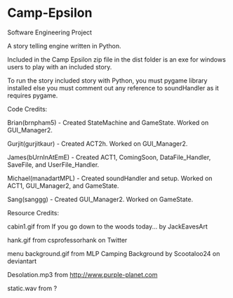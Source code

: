 # Camp-Epsilon
Software Engineering Project

A story telling engine written in Python.

Included in the Camp Epsilon zip file in the dist folder is an exe for windows users to play with an included story.

To run the story included story with Python, you must pygame library installed else you must comment out any reference to 
soundHandler as it requires pygame.

Code Credits:

Brian(brnpham5) - Created StateMachine and GameState. Worked on GUI_Manager2.

Gurjit(gurjitkaur) - Created ACT2h. Worked on GUI_Manager2.

James(bUrnInAtEmE) - Created ACT1, ComingSoon, DataFile_Handler, SaveFile, and UserFile_Handler.

Michael(manadartMPL) - Created soundHandler and setup. Worked on ACT1, GUI_Manager2, and GameState.

Sang(sanggg) - Created GUI_Manager2. Worked on GameState.


Resource Credits:

cabin1.gif from If you go down to the woods today... by JackEavesArt

hank.gif from csprofessorhank on Twitter

menu background.gif from MLP Camping Background by Scootaloo24 on deviantart

Desolation.mp3 from http://www.purple-planet.com

static.wav from ?
